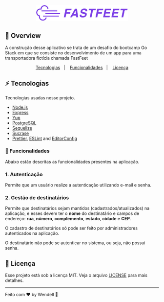 <h1 align="center">
  <img alt="Fastfeet" title="Fastfeet" src=".github/logo.png" width="300px" />
</h1>

## :tada: Overview

A construção desse aplicativo se trata de um desafio do bootcamp Go Stack em que se consiste 
no desenvolvimento de um app para uma transportadora fictícia chamada FastFeet

<p align="center">
  <a href="#zap-Tecnologias">Tecnologias</a>&nbsp;&nbsp;&nbsp;|&nbsp;&nbsp;&nbsp;
  <a href="#wrench-funcionalidades">Funcionalidades</a>&nbsp;&nbsp;&nbsp;|&nbsp;&nbsp;&nbsp;
  <a href="#memo-license">Licença</a>
</p>

## :zap: Tecnologias

Tecnologias usadas nesse projeto.

- [Node.js](https://nodejs.org/en/)
- [Express](https://expressjs.com/)
- [Yup](https://github.com/jquense/yup)
- [PostgreSQL](https://www.postgresql.org/)
- [Sequelize](https://sequelize.org/)
- [Sucrase](https://sucrase.io/)
- [Prettier](https://prettier.io/), [ESLint](https://eslint.org/) and [EditorConfig](https://editorconfig.org/)


### :wrench: Funcionalidades

Abaixo estão descritas as funcionalidades presentes na aplicação.

### **1. Autenticação**

Permite que um usuário realize a autenticação utilizando e-mail e senha.

### 2. Gestão de destinatários

Permite que destinatários sejam mantidos (cadastrados/atualizados) na aplicação, e esses devem ter o **nome** do destinatário e campos de endereço: **rua**, **número**, **complemento**, **estado**, **cidade** e **CEP**.

O cadastro de destinatários só pode ser feito por administradores autenticados na aplicação.

O destinatário não pode se autenticar no sistema, ou seja, não possui senha.


## :memo: Licença

Esse projeto está sob a licença MIT. Veja o arquivo [LICENSE](LICENSE.md) para mais detalhes.

---

Feito com ♥ by Wendell :wave: